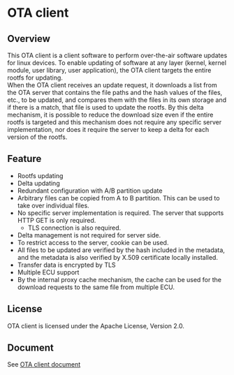 # OTA client

## Overview

This OTA client is a client software to perform over-the-air software updates for linux devices.
To enable updating of software at any layer (kernel, kernel module, user library, user application), the OTA client targets the entire rootfs for updating.  
When the OTA client receives an update request, it downloads a list from the OTA server that contains the file paths and the hash values of the files, etc., to be updated, and compares them with the files in its own storage and if there is a match, that file is used to update the rootfs. By this delta mechanism, it is possible to reduce the download size even if the entire rootfs is targeted and this mechanism does not require any specific server implementation, nor does it require the server to keep a delta for each version of the rootfs.

## Feature

- Rootfs updating
- Delta updating
- Redundant configuration with A/B partition update
- Arbitrary files can be copied from A to B partition. This can be used to take over individual files.
- No specific server implementation is required. The server that supports HTTP GET is only required.
  - TLS connection is also required.
- Delta management is not required for server side.
- To restrict access to the server, cookie can be used.
- All files to be updated are verified by the hash included in the metadata, and the metadata is also verified by X.509 certificate locally installed.
- Transfer data is encrypted by TLS
- Multiple ECU support
- By the internal proxy cache mechanism, the cache can be used for the download requests to the same file from multiple ECU.

## License

OTA client is licensed under the Apache License, Version 2.0.

## Document

See [OTA client document](docs/README.md)
